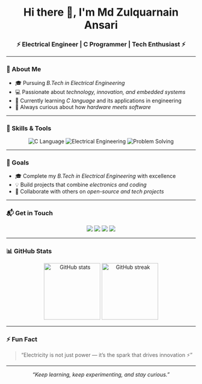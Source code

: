 <!-- ⚡ Stylish GitHub Profile README for Md Zulquarnain Ansari -->

<h1 align="center">Hi there 👋, I'm Md Zulquarnain Ansari</h1>
<h3 align="center">⚡ Electrical Engineer | C Programmer | Tech Enthusiast ⚡</h3>

---

### 💫 About Me
- 🎓 Pursuing *B.Tech in Electrical Engineering*  
- 💻 Passionate about *technology, innovation, and embedded systems*  
- 🌱 Currently learning *C language* and its applications in engineering  
- 🚀 Always curious about how *hardware meets software*

---

### 🧠 Skills & Tools

<p align="center">
  <img src="https://img.shields.io/badge/C%20Language-00599C?style=for-the-badge&logo=c&logoColor=white" alt="C Language" />
  <img src="https://img.shields.io/badge/Electrical%20Engineering-FFD43B?style=for-the-badge&logo=electron&logoColor=black" alt="Electrical Engineering" />
  <img src="https://img.shields.io/badge/Problem%20Solving-4CAF50?style=for-the-badge&logo=thinkpad&logoColor=white" alt="Problem Solving" />
</p>

---

### 🎯 Goals
- 🎓 Complete my *B.Tech in Electrical Engineering* with excellence  
- 💡 Build projects that combine *electronics and coding*  
- 🤝 Collaborate with others on *open-source and tech projects*

---

### 📬 Get in Touch

<p align="center">
  <a href="mailto:mdzulquar102@gmail.com"><img src="https://img.shields.io/badge/Gmail-D14836?style=for-the-badge&logo=gmail&logoColor=white" /></a>
  <a href="https://github.com/mdzulquar102-netizen"><img src="https://img.shields.io/badge/GitHub-100000?style=for-the-badge&logo=github&logoColor=white" /></a>
  <a href="https://www.linkedin.com/in/md-zulquarnain-ansari-835a31269?utm_source=share&utm_campaign=share_via&utm_content=profile&utm_medium=android_app"><img src="https://img.shields.io/badge/LinkedIn-0077B5?style=for-the-badge&logo=linkedin&logoColor=white" /></a>
  <a href="https://www.instagram.com/_.mohd.zulquar._?igsh=MWh2M3h5dDNnNnQ0cw=="><img src="https://img.shields.io/badge/Instagram-E4405F?style=for-the-badge&logo=instagram&logoColor=white" /></a>
</p>

---

### 📊 GitHub Stats

<p align="center">
  <img src="https://github-readme-stats.vercel.app/api?username=mdzulquar102-netizen&show_icons=true&theme=tokyonight" alt="GitHub stats" height="150"/>
  <img src="https://github-readme-streak-stats.herokuapp.com/?user=mdzulquar102-netizen&theme=tokyonight" alt="GitHub streak" height="150"/>
</p>

---

### ⚡ Fun Fact
> “Electricity is not just power — it’s the spark that drives innovation ⚡”

---

<p align="center">
  <i>“Keep learning, keep experimenting, and stay curious.”</i>
</p>
